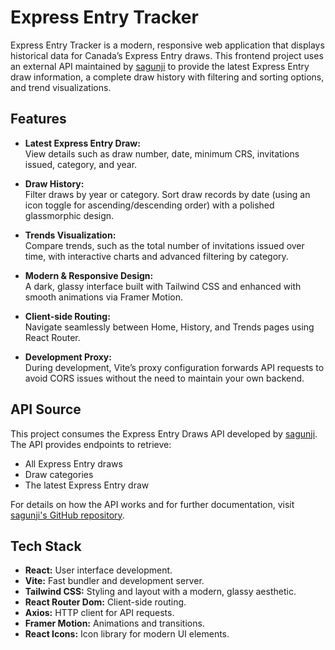 # Express Entry Tracker

Express Entry Tracker is a modern, responsive web application that displays historical data for Canada’s Express Entry draws. This frontend project uses an external API maintained by [sagunji](https://github.com/sagunji) to provide the latest Express Entry draw information, a complete draw history with filtering and sorting options, and trend visualizations.

## Features

- **Latest Express Entry Draw:**  
  View details such as draw number, date, minimum CRS, invitations issued, category, and year.

- **Draw History:**  
  Filter draws by year or category. Sort draw records by date (using an icon toggle for ascending/descending order) with a polished glassmorphic design.

- **Trends Visualization:**  
  Compare trends, such as the total number of invitations issued over time, with interactive charts and advanced filtering by category.

- **Modern & Responsive Design:**  
  A dark, glassy interface built with Tailwind CSS and enhanced with smooth animations via Framer Motion.

- **Client-side Routing:**  
  Navigate seamlessly between Home, History, and Trends pages using React Router.

- **Development Proxy:**  
  During development, Vite’s proxy configuration forwards API requests to avoid CORS issues without the need to maintain your own backend.

## API Source

This project consumes the Express Entry Draws API developed by [sagunji](https://github.com/sagunji). The API provides endpoints to retrieve:
- All Express Entry draws
- Draw categories
- The latest Express Entry draw

For details on how the API works and for further documentation, visit [sagunji's GitHub repository](https://github.com/sagunji).

## Tech Stack

- **React:** User interface development.
- **Vite:** Fast bundler and development server.
- **Tailwind CSS:** Styling and layout with a modern, glassy aesthetic.
- **React Router Dom:** Client-side routing.
- **Axios:** HTTP client for API requests.
- **Framer Motion:** Animations and transitions.
- **React Icons:** Icon library for modern UI elements.

